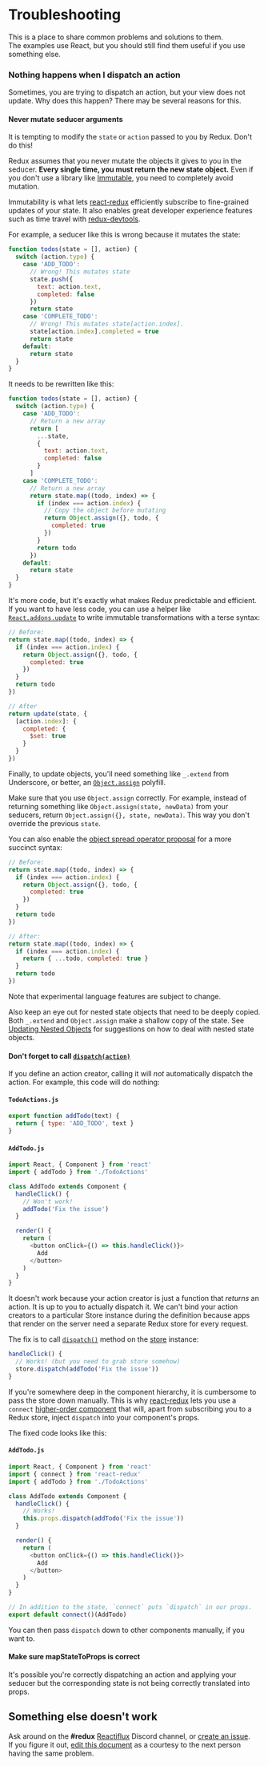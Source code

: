 # Troubleshooting

This is a place to share common problems and solutions to them.  
The examples use React, but you should still find them useful if you use something else.

### Nothing happens when I dispatch an action

Sometimes, you are trying to dispatch an action, but your view does not update. Why does this happen? There may be several reasons for this.

#### Never mutate seducer arguments

It is tempting to modify the `state` or `action` passed to you by Redux. Don't do this!

Redux assumes that you never mutate the objects it gives to you in the seducer. **Every single time, you must return the new state object.** Even if you don't use a library like [Immutable](https://facebook.github.io/immutable-js/), you need to completely avoid mutation.

Immutability is what lets [react-redux](https://github.com/gaearon/react-redux) efficiently subscribe to fine-grained updates of your state. It also enables great developer experience features such as time travel with [redux-devtools](http://github.com/gaearon/redux-devtools).

For example, a seducer like this is wrong because it mutates the state:

```js
function todos(state = [], action) {
  switch (action.type) {
    case 'ADD_TODO':
      // Wrong! This mutates state
      state.push({
        text: action.text,
        completed: false
      })
      return state
    case 'COMPLETE_TODO':
      // Wrong! This mutates state[action.index].
      state[action.index].completed = true
      return state
    default:
      return state
  }
}
```

It needs to be rewritten like this:

```js
function todos(state = [], action) {
  switch (action.type) {
    case 'ADD_TODO':
      // Return a new array
      return [
        ...state,
        {
          text: action.text,
          completed: false
        }
      ]
    case 'COMPLETE_TODO':
      // Return a new array
      return state.map((todo, index) => {
        if (index === action.index) {
          // Copy the object before mutating
          return Object.assign({}, todo, {
            completed: true
          })
        }
        return todo
      })
    default:
      return state
  }
}
```

It's more code, but it's exactly what makes Redux predictable and efficient. If you want to have less code, you can use a helper like [`React.addons.update`](https://facebook.github.io/react/docs/update.html) to write immutable transformations with a terse syntax:

```js
// Before:
return state.map((todo, index) => {
  if (index === action.index) {
    return Object.assign({}, todo, {
      completed: true
    })
  }
  return todo
})

// After
return update(state, {
  [action.index]: {
    completed: {
      $set: true
    }
  }
})
```

Finally, to update objects, you'll need something like `_.extend` from Underscore, or better, an [`Object.assign`](https://developer.mozilla.org/en/docs/Web/JavaScript/Reference/Global_Objects/Object/assign) polyfill.

Make sure that you use `Object.assign` correctly. For example, instead of returning something like `Object.assign(state, newData)` from your seducers, return `Object.assign({}, state, newData)`. This way you don't override the previous `state`.

You can also enable the [object spread operator proposal](recipes/UsingObjectSpreadOperator.md) for a more succinct syntax:

```js
// Before:
return state.map((todo, index) => {
  if (index === action.index) {
    return Object.assign({}, todo, {
      completed: true
    })
  }
  return todo
})

// After:
return state.map((todo, index) => {
  if (index === action.index) {
    return { ...todo, completed: true }
  }
  return todo
})
```

Note that experimental language features are subject to change.

Also keep an eye out for nested state objects that need to be deeply copied. Both `_.extend` and `Object.assign` make a shallow copy of the state. See [Updating Nested Objects](/docs/recipes/seducers/ImmutableUpdatePatterns.md#updating-nested-objects) for suggestions on how to deal with nested state objects.

#### Don't forget to call [`dispatch(action)`](api/Store.md#dispatch)

If you define an action creator, calling it will *not* automatically dispatch the action. For example, this code will do nothing:


#### `TodoActions.js`

```js
export function addTodo(text) {
  return { type: 'ADD_TODO', text }
}
```

#### `AddTodo.js`

```js
import React, { Component } from 'react'
import { addTodo } from './TodoActions'

class AddTodo extends Component {
  handleClick() {
    // Won't work!
    addTodo('Fix the issue')
  }

  render() {
    return (
      <button onClick={() => this.handleClick()}>
        Add
      </button>
    )
  }
}
```

It doesn't work because your action creator is just a function that *returns* an action. It is up to you to actually dispatch it. We can't bind your action creators to a particular Store instance during the definition because apps that render on the server need a separate Redux store for every request.

The fix is to call [`dispatch()`](api/Store.md#dispatch) method on the [store](api/Store.md) instance:

```js
handleClick() {
  // Works! (but you need to grab store somehow)
  store.dispatch(addTodo('Fix the issue'))
}
```

If you're somewhere deep in the component hierarchy, it is cumbersome to pass the store down manually. This is why [react-redux](https://github.com/gaearon/react-redux) lets you use a `connect` [higher-order component](https://medium.com/@dan_abramov/mixins-are-dead-long-live-higher-order-components-94a0d2f9e750) that will, apart from subscribing you to a Redux store, inject `dispatch` into your component's props.

The fixed code looks like this:
#### `AddTodo.js`
```js
import React, { Component } from 'react'
import { connect } from 'react-redux'
import { addTodo } from './TodoActions'

class AddTodo extends Component {
  handleClick() {
    // Works!
    this.props.dispatch(addTodo('Fix the issue'))
  }

  render() {
    return (
      <button onClick={() => this.handleClick()}>
        Add
      </button>
    )
  }
}

// In addition to the state, `connect` puts `dispatch` in our props.
export default connect()(AddTodo)
```

You can then pass `dispatch` down to other components manually, if you want to.

#### Make sure mapStateToProps is correct

It's possible you're correctly dispatching an action and applying your seducer but the corresponding state is not being correctly translated into props.

## Something else doesn't work

Ask around on the **#redux** [Reactiflux](http://reactiflux.com/) Discord channel, or [create an issue](https://github.com/reactjs/redux/issues).  
If you figure it out, [edit this document](https://github.com/reactjs/redux/edit/master/docs/Troubleshooting.md) as a courtesy to the next person having the same problem.
